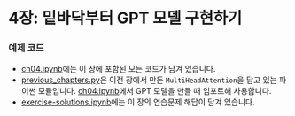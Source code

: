 # 4장: 밑바닥부터 GPT 모델 구현하기

### 예제 코드

- [ch04.ipynb](ch04.ipynb)에는 이 장에 포함된 모든 코드가 담겨 있습니다.
- [previous_chapters.py](previous_chapters.py)은 이전 장에서 만든 `MultiHeadAttention`을 담고 있는 파이썬 모듈입니다. [ch04.ipynb](ch04.ipynb)에서 GPT 모델을 만들 때 임포트해 사용합니다.
- [exercise-solutions.ipynb](exercise-solutions.ipynb)에는 이 장의 연습문제 해답이 담겨 있습니다.
